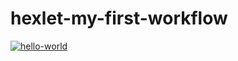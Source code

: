 # hexlet-my-first-workflow
[![hello-world](https://github.com/sergey-royt/hexlet-my-first-workflow/actions/workflows/main.yml/badge.svg)](https://github.com/sergey-royt/hexlet-my-first-workflow/actions/workflows/main.yml)
